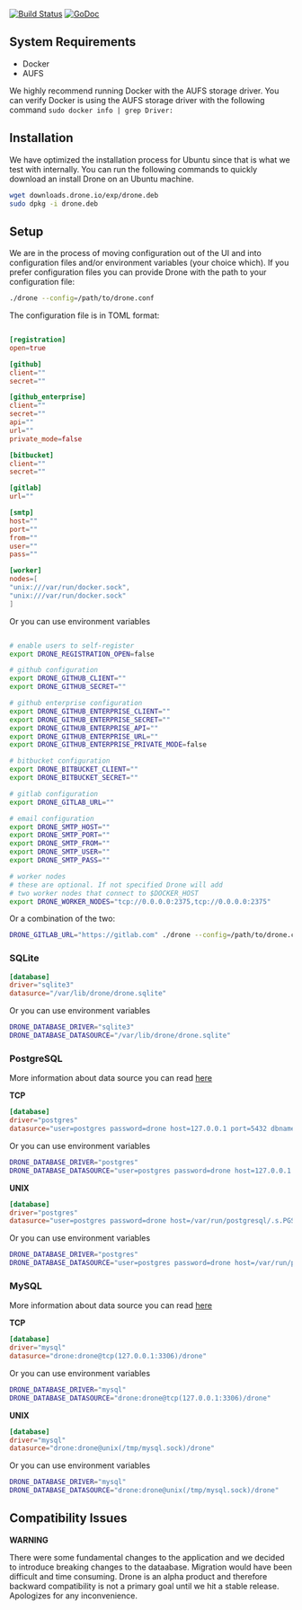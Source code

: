 [![Build Status](http://test.drone.io/v1/badge/github.com/drone/drone/status.svg?branch=exp)](http://test.drone.io/github.com/drone/drone)
[![GoDoc](https://godoc.org/github.com/drone/drone?status.png)](https://godoc.org/github.com/drone/drone)


## System Requirements

* Docker
* AUFS

We highly recommend running Docker with the AUFS storage driver. You can verify Docker is using
the AUFS storage driver with the following command `sudo docker info | grep Driver:`

## Installation

We have optimized the installation process for Ubuntu since that is what we test with internally. You can run the following commands to quickly download an install Drone on an Ubuntu machine.

```sh
wget downloads.drone.io/exp/drone.deb
sudo dpkg -i drone.deb
```

## Setup

We are in the process of moving configuration out of the UI and into configuration
files and/or environment variables (your choice which). If you prefer configuration files
you can provide Drone with the path to your configuration file:

```sh
./drone --config=/path/to/drone.conf
```

The configuration file is in TOML format:

```toml

[registration]
open=true

[github]
client=""
secret=""

[github_enterprise]
client=""
secret=""
api=""
url=""
private_mode=false

[bitbucket]
client=""
secret=""

[gitlab]
url=""

[smtp]
host=""
port=""
from=""
user=""
pass=""

[worker]
nodes=[
"unix:///var/run/docker.sock",
"unix:///var/run/docker.sock"
]

```

Or you can use environment variables

```sh

# enable users to self-register
export DRONE_REGISTRATION_OPEN=false

# github configuration
export DRONE_GITHUB_CLIENT=""
export DRONE_GITHUB_SECRET=""

# github enterprise configuration
export DRONE_GITHUB_ENTERPRISE_CLIENT=""
export DRONE_GITHUB_ENTERPRISE_SECRET=""
export DRONE_GITHUB_ENTERPRISE_API=""
export DRONE_GITHUB_ENTERPRISE_URL=""
export DRONE_GITHUB_ENTERPRISE_PRIVATE_MODE=false

# bitbucket configuration
export DRONE_BITBUCKET_CLIENT=""
export DRONE_BITBUCKET_SECRET=""

# gitlab configuration
export DRONE_GITLAB_URL=""

# email configuration
export DRONE_SMTP_HOST=""
export DRONE_SMTP_PORT=""
export DRONE_SMTP_FROM=""
export DRONE_SMTP_USER=""
export DRONE_SMTP_PASS=""

# worker nodes
# these are optional. If not specified Drone will add
# two worker nodes that connect to $DOCKER_HOST
export DRONE_WORKER_NODES="tcp://0.0.0.0:2375,tcp://0.0.0.0:2375"
```

Or a combination of the two:

```sh
DRONE_GITLAB_URL="https://gitlab.com" ./drone --config=/path/to/drone.conf
```

### SQLite

```toml
[database]
driver="sqlite3"
datasurce="/var/lib/drone/drone.sqlite"
```

Or you can use environment variables

```sh
DRONE_DATABASE_DRIVER="sqlite3"
DRONE_DATABASE_DATASOURCE="/var/lib/drone/drone.sqlite"
```

### PostgreSQL
More information about data source you can read [here](http://godoc.org/github.com/lib/pq#hdr-Connection_String_Parameters)

**TCP**

```toml
[database]
driver="postgres"
datasurce="user=postgres password=drone host=127.0.0.1 port=5432 dbname=drone sslmode=disable"
```

Or you can use environment variables

```sh
DRONE_DATABASE_DRIVER="postgres"
DRONE_DATABASE_DATASOURCE="user=postgres password=drone host=127.0.0.1 port=5432 dbname=drone sslmode=disable"
```

**UNIX**

```toml
[database]
driver="postgres"
datasurce="user=postgres password=drone host=/var/run/postgresql/.s.PGSQL.5432 dbname=drone sslmode=disable"
```

Or you can use environment variables

```sh
DRONE_DATABASE_DRIVER="postgres"
DRONE_DATABASE_DATASOURCE="user=postgres password=drone host=/var/run/postgresql/.s.PGSQL.5432 dbname=drone sslmode=disable"
```

### MySQL
More information about data source you can read [here](https://github.com/go-sql-driver/mysql#dsn-data-source-name)

**TCP**

```toml
[database]
driver="mysql"
datasurce="drone:drone@tcp(127.0.0.1:3306)/drone"
```

Or you can use environment variables

```sh
DRONE_DATABASE_DRIVER="mysql"
DRONE_DATABASE_DATASOURCE="drone:drone@tcp(127.0.0.1:3306)/drone"
```

**UNIX**

```toml
[database]
driver="mysql"
datasurce="drone:drone@unix(/tmp/mysql.sock)/drone"
```

Or you can use environment variables

```sh
DRONE_DATABASE_DRIVER="mysql"
DRONE_DATABASE_DATASOURCE="drone:drone@unix(/tmp/mysql.sock)/drone"
```

## Compatibility Issues

**WARNING**

There were some fundamental changes to the application and we decided to introduce breaking changes to the dataabase. Migration would have been difficult and time consuming. Drone is an alpha product and therefore backward compatibility is not a primary goal until we hit a stable release. Apologizes for any inconvenience.

